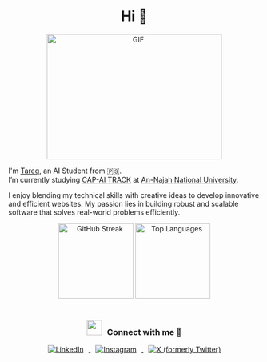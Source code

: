 <h1 align="center">Hi 👋</h1>

<div align="center">
  <img height="250" width="350" alt="GIF" src="https://media.giphy.com/media/SWoSkN6DxTszqIKEqv/giphy.gif">
</div>

I'm [Tareq](https://www.linkedin.com/in/tareq-saymeh-721635311/), an AI Student from 🇵🇸.  
I’m currently studying [CAP-AI TRACK](https://www.najah.edu/en/academic/undergraduate-programs/program/computer-science-apprenticeship-program/info-card/) at [An-Najah National University](https://www.najah.edu/en/).

<p>
	I enjoy blending my technical skills with creative ideas to develop innovative and efficient websites. My passion lies in building robust and scalable software that solves real-world problems efficiently.
</p>

<div align="center">
  <img src="https://github-readme-streak-stats.herokuapp.com/?user=tareq-saymeh&" alt="GitHub Streak" height="150" />
  <img src="https://github-readme-stats.vercel.app/api/top-langs/?username=tareq-saymeh&layout=compact" alt="Top Languages" height="150" />
</div>

<br/>

<h3 align="center"><img src="https://media.giphy.com/media/iY8CRBdQXODJSCERIr/giphy.gif" width="30" height="30" style="margin-right: 10px;">Connect with me 🤝</h3>

<p align="center">
  <a href="https://www.linkedin.com/in/tareq-saymeh-721635311/" target="_blank">
    <img src="https://img.icons8.com/doodle/40/000000/linkedin--v2.png" alt="LinkedIn" style="margin: 0 10px;">
  </a>
  <a href="https://www.instagram.com/tareq.saymeh/" target="_blank">
    <img src="https://img.icons8.com/doodle/40/000000/instagram-new--v2.png" alt="Instagram" style="margin: 0 10px;">
  </a>
  <a href="https://x.com/TareqSaymeh4" target="_blank">
    <img src="https://img.icons8.com/doodle/1x/twitter-squared--v2.png" alt="X (formerly Twitter)" style="margin: 0 10px;">
  </a>
</p>

